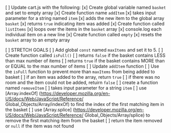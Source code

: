 [ ] Update cart.js with the following:
    [x] Create global variable named `basket` and set to empty array
    [x] Create function name `addItem`
        [x] takes input parameter for a string named `item`
        [x] adds the new item to the global array `basket`
        [x] returns `true` indicating item was added
    [x] Create function called `listItems`
        [x] loops over the items in the `basket` array
        [x] console.log each individual item on a new line
    [x] Create function called `empty`
        [x] resets the `basket` array to an empty array

[ ] STRETCH GOALS
    [ ] Add global `const` named `maxItems` and set it to 5.
    [ ] Create function called `isFull()`
        [ ] returns `false` if the basket contains LESS than max number of items
        [ ] returns `true` if the basket contains MORE than or EQUAL to the max number of items
    [ ] Update `addItem` function 
        [ ] Use the `isFull` function to prevent more than `maxItems` from being added to basket
        [ ] if an item was added to the array, return `true`
        [ ] if there was no room and the item could not be added, retuirn `false`
    [ ] create a function named `removeItem`
        [ ] takes input parameter for a string `item`
        [ ] use [Array.indexOf] (https://developer.mozilla.org/en-US/docs/Web/JavaScript/Reference/    
            Global_Objects/Array/indexOf) to find the index of the first matching item in the basket
        [ ] use [Array.splice] (https://developer.mozilla.org/en-US/docs/Web/JavaScript/Reference/
            Global_Objects/Array/splice) to remove the first matching item from the basket
        [ ] return the item removed or `null` if the item was not found